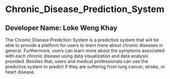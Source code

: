 # Chronic_Disease_Prediction_System
## Developer Name: Loke Weng Khay

The Chronic Disease Prediction System is a predictive system that will be able to provide a platform for users to learn more about chronic diseases in general. Furthermore, users can learn more about the symptoms associated with each chronic disease using data visualization and data analysis provided. Besides that, users and medical professionals can use the predictive system to predict if they are suffering from lung cancer, stroke, or heart disease. 


